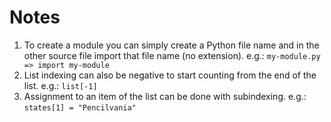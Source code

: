 # Notes
1. To create a module you can simply create a Python file name and in the other source file import that file name (no extension). e.g.: `my-module.py => import my-module`
2. List indexing can also be negative to start counting from the end of the list. e.g.: `list[-1]`
3. Assignment to an item of the list can be done with subindexing. e.g.: `states[1] = "Pencilvania"`